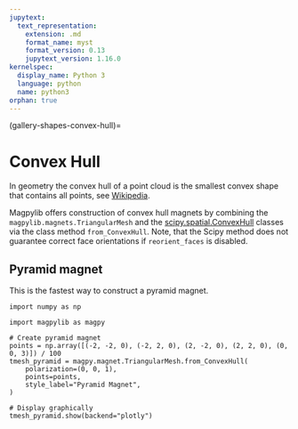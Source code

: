 ```yaml
---
jupytext:
  text_representation:
    extension: .md
    format_name: myst
    format_version: 0.13
    jupytext_version: 1.16.0
kernelspec:
  display_name: Python 3
  language: python
  name: python3
orphan: true
---
```


(gallery-shapes-convex-hull)=

# Convex Hull

In geometry the convex hull of a point cloud is the smallest convex shape that contains all points, see [Wikipedia](https://en.wikipedia.org/wiki/Convex_hull).

Magpylib offers construction of convex hull magnets by combining the `magpylib.magnets.TriangularMesh` and the [scipy.spatial.ConvexHull](https://docs.scipy.org/doc/scipy/reference/generated/scipy.spatial.ConvexHull.html) classes via the class method `from_ConvexHull`. Note, that the Scipy method does not guarantee correct face orientations if `reorient_faces` is disabled.

## Pyramid magnet

This is the fastest way to construct a pyramid magnet.

```{code-cell} ipython3
import numpy as np

import magpylib as magpy

# Create pyramid magnet
points = np.array([(-2, -2, 0), (-2, 2, 0), (2, -2, 0), (2, 2, 0), (0, 0, 3)]) / 100
tmesh_pyramid = magpy.magnet.TriangularMesh.from_ConvexHull(
    polarization=(0, 0, 1),
    points=points,
    style_label="Pyramid Magnet",
)

# Display graphically
tmesh_pyramid.show(backend="plotly")
```

```{code-cell} ipython3

```
